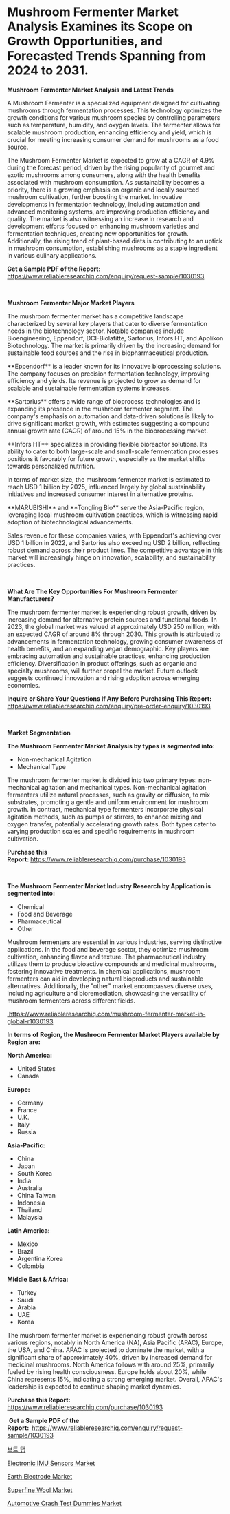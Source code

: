 <p><h1>Mushroom Fermenter Market Analysis Examines its Scope on Growth Opportunities, and Forecasted Trends Spanning from 2024 to 2031.</h1></p><p><strong>Mushroom Fermenter Market Analysis and Latest Trends</strong></p>
<p><p>A Mushroom Fermenter is a specialized equipment designed for cultivating mushrooms through fermentation processes. This technology optimizes the growth conditions for various mushroom species by controlling parameters such as temperature, humidity, and oxygen levels. The fermenter allows for scalable mushroom production, enhancing efficiency and yield, which is crucial for meeting increasing consumer demand for mushrooms as a food source.</p><p>The Mushroom Fermenter Market is expected to grow at a CAGR of 4.9% during the forecast period, driven by the rising popularity of gourmet and exotic mushrooms among consumers, along with the health benefits associated with mushroom consumption. As sustainability becomes a priority, there is a growing emphasis on organic and locally sourced mushroom cultivation, further boosting the market. Innovative developments in fermentation technology, including automation and advanced monitoring systems, are improving production efficiency and quality. The market is also witnessing an increase in research and development efforts focused on enhancing mushroom varieties and fermentation techniques, creating new opportunities for growth. Additionally, the rising trend of plant-based diets is contributing to an uptick in mushroom consumption, establishing mushrooms as a staple ingredient in various culinary applications.</p></p>
<p><strong>Get a Sample PDF of the Report:&nbsp;</strong> <a href="https://www.reliableresearchiq.com/enquiry/request-sample/1030193">https://www.reliableresearchiq.com/enquiry/request-sample/1030193</a></p>
<p>&nbsp;</p>
<p><strong>Mushroom Fermenter Major Market Players</strong></p>
<p><p>The mushroom fermenter market has a competitive landscape characterized by several key players that cater to diverse fermentation needs in the biotechnology sector. Notable companies include Bioengineering, Eppendorf, DCI-Biolafitte, Sartorius, Infors HT, and Applikon Biotechnology. The market is primarily driven by the increasing demand for sustainable food sources and the rise in biopharmaceutical production.</p><p>**Eppendorf** is a leader known for its innovative bioprocessing solutions. The company focuses on precision fermentation technology, improving efficiency and yields. Its revenue is projected to grow as demand for scalable and sustainable fermentation systems increases.</p><p>**Sartorius** offers a wide range of bioprocess technologies and is expanding its presence in the mushroom fermenter segment. The company's emphasis on automation and data-driven solutions is likely to drive significant market growth, with estimates suggesting a compound annual growth rate (CAGR) of around 15% in the bioprocessing market.</p><p>**Infors HT** specializes in providing flexible bioreactor solutions. Its ability to cater to both large-scale and small-scale fermentation processes positions it favorably for future growth, especially as the market shifts towards personalized nutrition.</p><p>In terms of market size, the mushroom fermenter market is estimated to reach USD 1 billion by 2025, influenced largely by global sustainability initiatives and increased consumer interest in alternative proteins.</p><p>**MARUBISHI** and **Tongling Bio** serve the Asia-Pacific region, leveraging local mushroom cultivation practices, which is witnessing rapid adoption of biotechnological advancements.</p><p>Sales revenue for these companies varies, with Eppendorf's achieving over USD 1 billion in 2022, and Sartorius also exceeding USD 2 billion, reflecting robust demand across their product lines. The competitive advantage in this market will increasingly hinge on innovation, scalability, and sustainability practices.</p></p>
<p>&nbsp;</p>
<p><strong>What Are The Key Opportunities For Mushroom Fermenter Manufacturers?</strong></p>
<p><p>The mushroom fermenter market is experiencing robust growth, driven by increasing demand for alternative protein sources and functional foods. In 2023, the global market was valued at approximately USD 250 million, with an expected CAGR of around 8% through 2030. This growth is attributed to advancements in fermentation technology, growing consumer awareness of health benefits, and an expanding vegan demographic. Key players are embracing automation and sustainable practices, enhancing production efficiency. Diversification in product offerings, such as organic and specialty mushrooms, will further propel the market. Future outlook suggests continued innovation and rising adoption across emerging economies.</p></p>
<p><strong>Inquire or Share Your Questions If Any Before Purchasing This Report:</strong> <a href="https://www.reliableresearchiq.com/enquiry/pre-order-enquiry/1030193">https://www.reliableresearchiq.com/enquiry/pre-order-enquiry/1030193</a></p>
<p>&nbsp;</p>
<p><strong>Market Segmentation</strong></p>
<p><strong>The Mushroom Fermenter Market Analysis by types is segmented into:</strong></p>
<p><ul><li>Non-mechanical Agitation</li><li>Mechanical Type</li></ul></p>
<p><p>The mushroom fermenter market is divided into two primary types: non-mechanical agitation and mechanical types. Non-mechanical agitation fermenters utilize natural processes, such as gravity or diffusion, to mix substrates, promoting a gentle and uniform environment for mushroom growth. In contrast, mechanical type fermenters incorporate physical agitation methods, such as pumps or stirrers, to enhance mixing and oxygen transfer, potentially accelerating growth rates. Both types cater to varying production scales and specific requirements in mushroom cultivation.</p></p>
<p><strong>Purchase this Report:&nbsp;</strong><a href="https://www.reliableresearchiq.com/purchase/1030193">https://www.reliableresearchiq.com/purchase/1030193</a></p>
<p>&nbsp;</p>
<p><strong>The Mushroom Fermenter Market Industry Research by Application is segmented into:</strong></p>
<p><ul><li>Chemical</li><li>Food and Beverage</li><li>Pharmaceutical</li><li>Other</li></ul></p>
<p><p>Mushroom fermenters are essential in various industries, serving distinctive applications. In the food and beverage sector, they optimize mushroom cultivation, enhancing flavor and texture. The pharmaceutical industry utilizes them to produce bioactive compounds and medicinal mushrooms, fostering innovative treatments. In chemical applications, mushroom fermenters can aid in developing natural bioproducts and sustainable alternatives. Additionally, the "other" market encompasses diverse uses, including agriculture and bioremediation, showcasing the versatility of mushroom fermenters across different fields.</p></p>
<p><a href="https://www.reliableresearchiq.com/mushroom-fermenter-market-in-global-r1030193">&nbsp;https://www.reliableresearchiq.com/mushroom-fermenter-market-in-global-r1030193</a></p>
<p><strong>In terms of Region, the Mushroom Fermenter Market Players available by Region are:</strong></p>
<p>
    <p> <strong> North America: </strong>
        <ul>
            <li>United States</li>
            <li>Canada</li>
        </ul>
        </p> 
    <p> <strong> Europe: </strong>
        <ul>
            <li>Germany</li>
            <li>France</li>
            <li>U.K.</li>
            <li>Italy</li>
            <li>Russia</li>
        </ul>
        </p> 
    <p> <strong> Asia-Pacific: </strong>
        <ul>
            <li>China</li>
            <li>Japan</li>
            <li>South Korea</li>
            <li>India</li>
            <li>Australia</li>
            <li>China Taiwan</li>
            <li>Indonesia</li>
            <li>Thailand</li>
            <li>Malaysia</li>
        </ul>
        </p> 
    <p> <strong> Latin America: </strong>
        <ul>
            <li>Mexico</li>
            <li>Brazil</li>
            <li>Argentina Korea</li>
            <li>Colombia</li>
        </ul>
        </p> 
    <p> <strong> Middle East & Africa: </strong>
        <ul>
            <li>Turkey</li>
            <li>Saudi</li>
            <li>Arabia</li>
            <li>UAE</li>
            <li>Korea</li>
        </ul>
    </p>
    </p>
<p><p>The mushroom fermenter market is experiencing robust growth across various regions, notably in North America (NA), Asia Pacific (APAC), Europe, the USA, and China. APAC is projected to dominate the market, with a significant share of approximately 40%, driven by increased demand for medicinal mushrooms. North America follows with around 25%, primarily fueled by rising health consciousness. Europe holds about 20%, while China represents 15%, indicating a strong emerging market. Overall, APAC's leadership is expected to continue shaping market dynamics.</p></p>
<p><strong>Purchase this Report: </strong><a href="https://www.reliableresearchiq.com/purchase/1030193">https://www.reliableresearchiq.com/purchase/1030193</a></p>
<p>&nbsp;<strong>Get a Sample PDF of the Report:&nbsp;&nbsp;</strong><a href="https://www.reliableresearchiq.com/enquiry/request-sample/1030193">https://www.reliableresearchiq.com/enquiry/request-sample/1030193</a></p>
<p><strong></strong></p>
<p><p><a href="https://medium.com/@alex_holland_/boat-taps-market-%EC%9D%98-%EA%B8%80%EB%A1%9C%EB%B2%8C-%EC%8B%9C%EC%9E%A5-%EA%B0%9C%EC%9A%94%EB%8A%94-%EC%A0%84-%EC%84%B8%EA%B3%84-%EB%B0%8F-%EC%A3%BC%EC%9A%94-%EC%8B%9C%EC%9E%A5%EC%9D%98-%EC%82%B0%EC%97%85%EC%97%90-%EC%98%81%ED%96%A5%EC%9D%84-%EB%AF%B8%EC%B9%98%EB%8A%94-%EC%A3%BC%EC%9A%94-%ED%8A%B8%EB%A0%8C%EB%93%9C%EC%97%90-%EB%8C%80%ED%95%9C-%EB%8F%85%ED%8A%B9%ED%95%9C-%EA%B4%80%EC%A0%90%EC%9D%84-%EC%A0%9C%EA%B3%B5%ED%95%A9%EB%8B%88%EB%8B%A4-25009a4d79a8">보트 탭</a></p><p><a href="https://github.com/MelgarBasny/Market-Research-Report-List-1/blob/main/electronic-imu-sensors-market.md">Electronic IMU Sensors Market</a></p><p><a href="https://www.linkedin.com/pulse/driving-market-forces-earth-electrode-trends-future-forecasts-gfm4f?trackingId=F0zd3K6QSNChkLRYcDKUxQ%3D%3D">Earth Electrode Market</a></p><p><a href="https://issuu.com/reportprime-2/docs/superfine-wool-market-size-2030.ppt_4a793118734dc0">Superfine Wool Market</a></p><p><a href="https://medium.com/@abigail.stewart9783456/the-automotive-crash-test-dummies-market-is-anticipated-to-experience-significant-growth-with-a-4269354b0c6f">Automotive Crash Test Dummies Market</a></p></p>